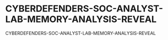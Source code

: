 # CYBERDEFENDERS-SOC-ANALYST-LAB-MEMORY-ANALYSIS-REVEAL
CYBERDEFENDERS-SOC-ANALYST-LAB-MEMORY-ANALYSIS-REVEAL
